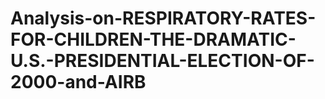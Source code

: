 # Analysis-on-RESPIRATORY-RATES-FOR-CHILDREN-THE-DRAMATIC-U.S.-PRESIDENTIAL-ELECTION-OF-2000-and-AIRB